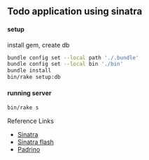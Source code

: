 ## Todo application using sinatra

#### setup
install gem, create db
```sh
bundle config set --local path './.bundle'
bundle config set --local bin './bin'
bundle install
bin/rake setup:db
```

#### running server
```sh
bin/rake s
```

Reference Links
* [Sinatra](https://sinatrarb.com/)
* [Sinatra flash](https://github.com/SFEley/sinatra-flash)
* [Padrino](https://github.com/padrino/padrino-framework)



